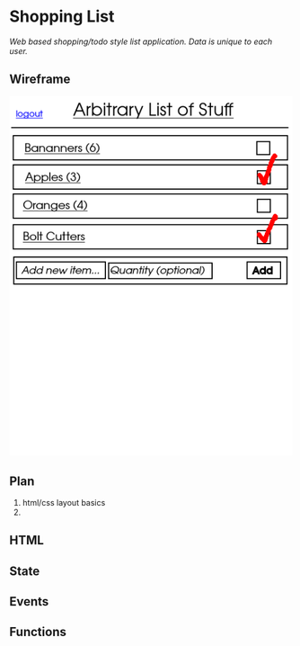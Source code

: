 # Shopping List

_Web based shopping/todo style list application. Data is unique to each user._

## Wireframe

![wireframe of finished application](./wireframe.png)

## Plan
1. html/css layout basics
2. 

## HTML


## State


## Events


## Functions
